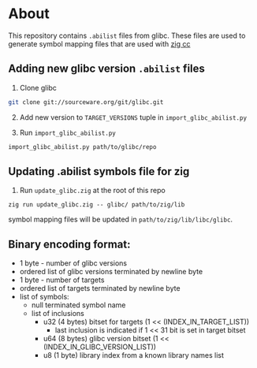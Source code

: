# About

This repository contains `.abilist` files from glibc. These files are used to generate symbol mapping files that are used with [zig cc](https://andrewkelley.me/post/zig-cc-powerful-drop-in-replacement-gcc-clang.html)

## Adding new glibc version `.abilist` files

1. Clone glibc

```bash
git clone git://sourceware.org/git/glibc.git
```

2. Add new version to `TARGET_VERSIONS` tuple in `import_glibc_abilist.py`

3. Run `import_glibc_abilist.py`

```bash
import_glibc_abilist.py path/to/glibc/repo
```

## Updating .abilist symbols file for zig

1. Run `update_glibc.zig` at the root of this repo

```
zig run update_glibc.zig -- glibc/ path/to/zig/lib
```

symbol mapping files will be updated in `path/to/zig/lib/libc/glibc`.

## Binary encoding format:

- 1 byte - number of glibc versions
- ordered list of glibc versions terminated by newline byte
- 1 byte - number of targets
- ordered list of targets terminated by newline byte
- list of symbols:
  - null terminated symbol name
  - list of inclusions
    - u32 (4 bytes) bitset for targets (1 << (INDEX_IN_TARGET_LIST))
      - last inclusion is indicated if 1 << 31 bit is set in target bitset
    - u64 (8 bytes) glibc version bitset (1 << (INDEX_IN_GLIBC_VERSION_LIST))
    - u8 (1 byte) library index from a known library names list
